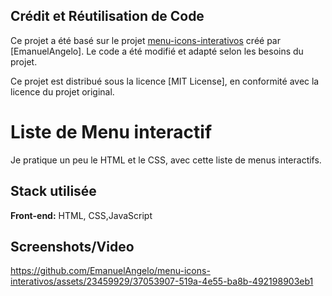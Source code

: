 ## Crédit et Réutilisation de Code
Ce projet a été basé sur le projet [menu-icons-interativos](https://github.com/EmanuelAngelo/menu-icons-interativos) créé par [EmanuelAngelo]. Le code a été modifié et adapté selon les besoins du projet.

Ce projet est distribué sous la licence [MIT License], en conformité avec la licence du projet original.

# Liste de Menu interactif

Je pratique un peu le HTML et le CSS, avec cette liste de menus interactifs.


## Stack utilisée

**Front-end:** HTML, CSS,JavaScript


## Screenshots/Video
https://github.com/EmanuelAngelo/menu-icons-interativos/assets/23459929/37053907-519a-4e55-ba8b-492198903eb1
